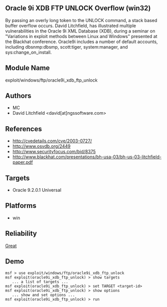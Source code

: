 ## Oracle 9i XDB FTP UNLOCK Overflow (win32)

By passing an overly long token to the UNLOCK command, a 
stack based buffer overflow occurs. David Litchfield, has 
illustrated multiple vulnerabilities in the Oracle 9i XML 
Database (XDB), during a seminar on "Variations in exploit 
methods between Linux and Windows" presented at the Blackhat 
conference. Oracle9i includes a number of default accounts, 
including dbsnmp:dbsmp, scott:tiger, system:manager, and 
sys:change_on_install.


## Module Name
exploit/windows/ftp/oracle9i_xdb_ftp_unlock

## Authors
* MC
* David Litchfield <david[at]ngssoftware.com>


## References
* http://cvedetails.com/cve/2003-0727/
* http://www.osvdb.org/2449
* http://www.securityfocus.com/bid/8375
* http://www.blackhat.com/presentations/bh-usa-03/bh-us-03-litchfield-paper.pdf



## Targets
* Oracle 9.2.0.1 Universal


## Platforms
* win

## Reliability
[Great](https://github.com/rapid7/metasploit-framework/wiki/Exploit-Ranking)

## Demo

```
msf > use exploit/windows/ftp/oracle9i_xdb_ftp_unlock
msf exploit(oracle9i_xdb_ftp_unlock) > show targets
   ... a list of targets ...
msf exploit(oracle9i_xdb_ftp_unlock) > set TARGET <target-id>
msf exploit(oracle9i_xdb_ftp_unlock) > show options
   ... show and set options ...
msf exploit(oracle9i_xdb_ftp_unlock) > run
```
    
    
